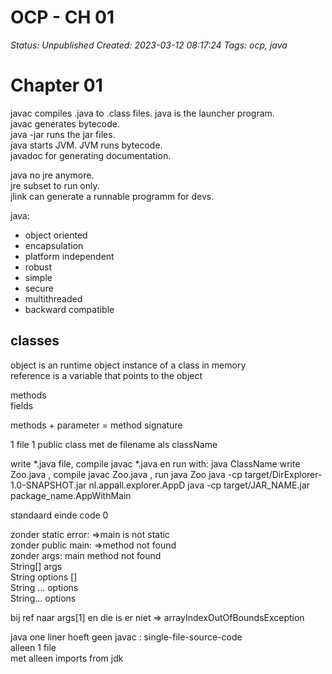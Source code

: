 # OCP - CH 01

_Status: Unpublished_
_Created: 2023-03-12 08:17:24_
_Tags: ocp, java_

# Chapter 01 


javac compiles .java to .class files. java is the launcher program.  
javac generates bytecode.   
java -jar runs the jar files.  
java starts JVM. JVM runs bytecode.  
javadoc for generating documentation.  

java no jre anymore.  
jre subset to run only.  
jlink can generate a runnable programm for devs.  

java:  
- object oriented
- encapsulation
- platform independent
- robust
- simple
- secure
- multithreaded
- backward compatible

## classes 

object is an runtime object instance of a class in memory  
reference is a variable that points to the object  

methods  
fields  

methods + parameter = method signature

1 file 1 public class met de filename als className

write *.java file, compile javac *.java en run with: java ClassName
write Zoo.java , compile javac Zoo.java , run java Zoo
java -cp target/DirExplorer-1.0-SNAPSHOT.jar nl.appall.explorer.AppD
java -cp target/JAR_NAME.jar package_name.AppWithMain

standaard einde code 0

zonder static error: =>main is not static  
zonder public main: =>method not found  
zonder args: main method not found  
String[] args  
String options []  
String … options  
String… options  

bij ref naar args[1] en die is er niet => arrayIndexOutOfBoundsException  

java one liner hoeft geen javac : single-file-source-code  
alleen 1 file  
met alleen imports from jdk  






